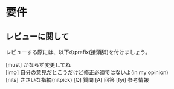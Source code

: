 <!-- I want to review in Japanese. -->
# 要件

## レビューに関して

レビューする際には、以下のprefix(接頭辞)を付けましょう。
<!-- for GitHub Copilot review rule -->
[must] かならず変更してね  
[imo] 自分の意見だとこうだけど修正必須ではないよ(in my opinion)  
[nits] ささいな指摘(nitpick) 
[Q] 質問
[A] 回答
[fyi] 参考情報

<!-- for GitHub Copilot review rule-->
<!-- I want to review in Japanese. -->

